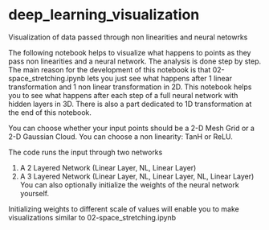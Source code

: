 # deep_learning_visualization
Visualization of data passed through non linearities and neural netowrks

The following notebook helps to visualize what happens to points as they pass non linearities and a neural network. The analysis is done step by step. The main reason for the development of this notebook is that 02-space_stretching.ipynb lets you just see what happens after 1 linear transformation and 1 non linear transformation in 2D. This notebook helps you to see what happens after each step of a full neural network with hidden layers in 3D. There is also a part dedicated to 1D transformation at the end of this notebook.

You can choose whether your input points should be a 2-D Mesh Grid or a 2-D Gaussian Cloud. You can choose a non linearity: TanH or ReLU.

The code runs the input through two networks

1. A 2 Layered Network (Linear Layer, NL, Linear Layer)
2. A 3 Layered Network (Linear Layer, NL, Linear Layer, NL, Linear Layer)
You can also optionally initialize the weights of the neural network yourself. 

Initializing weights to different scale of values will enable you to make visualizations similar to 02-space_stretching.ipynb
